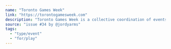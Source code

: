 ```yaml
---
name: "Toronto Games Week"
link: "https://torontogamesweek.com"
description: "Toronto Games Week is a collective coordination of events organized independently by dozens of organizations, curators, companies, creators, and communities."
source: "issue #34 by @jordyarms"
tags:
  - "type/event"
  - "for/play"
---
```


<!-- Community added from GitHub issue #34 -->
